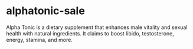 # alphatonic-sale
Alpha Tonic is a dietary supplement that enhances male vitality and sexual health with natural ingredients. It claims to boost libido, testosterone, energy, stamina, and more. 
